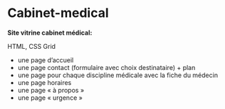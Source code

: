 # Cabinet-medical

**Site vitrine cabinet médical:**

HTML, CSS Grid

- une page d’accueil
- une page contact (formulaire avec choix destinataire) + plan
- une page pour chaque discipline médicale avec la fiche du médecin
- une page horaires
- une page « à propos »
- une page « urgence »

